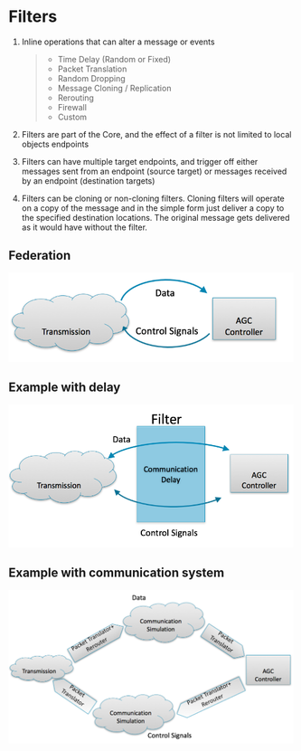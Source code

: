 Filters
=======

1)  Inline operations that can alter a message or events

    > -   Time Delay (Random or Fixed)
    > -   Packet Translation
    > -   Random Dropping
    > -   Message Cloning / Replication
    > -   Rerouting
    > -   Firewall
    > -   Custom

2)  Filters are part of the Core, and the effect of a filter is not
    limited to local objects endpoints

3) Filters can have multiple target endpoints, and trigger off either messages sent from an endpoint (source target) or messages received by an endpoint (destination targets)

4) Filters can be cloning or non-cloning filters.  Cloning filters will operate on a copy of the message and in the simple form just deliver a copy to the specified destination locations.  The original message gets delivered as it would have without the filter.  

Federation
----------

![image](../img/federation.png)

Example with delay
------------------

![image](../img/filter-delay.png)

Example with communication system
---------------------------------

![image](../img/filter-comm-system.png)
